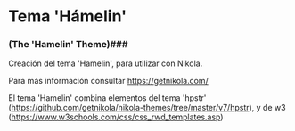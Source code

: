 # Tema 'Hámelin' #
### (The 'Hamelin' Theme)###

Creación del tema 'Hamelin', para utilizar con Nikola.

Para más información consultar https://getnikola.com/

El tema 'Hamelin' combina elementos del tema 'hpstr' (https://github.com/getnikola/nikola-themes/tree/master/v7/hpstr),
 y de w3 (https://www.w3schools.com/css/css_rwd_templates.asp)